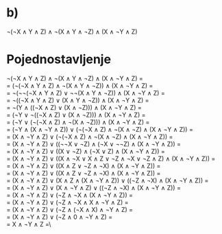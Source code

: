 
# b)
¬(¬X ∧ Y ∧ Z) ∧ ¬(X ∧ Y ∧ ¬Z) ∧ (X ∧ ¬Y ∧ Z)

# Pojednostavljenje
¬(¬X ∧ Y ∧ Z) ∧ ¬(X ∧ Y ∧ ¬Z) ∧ (X ∧ ¬Y ∧ Z) =\
\= (¬(¬X ∧ Y ∧ Z) ∧ ¬(X ∧ Y ∧ ¬Z)) ∧ (X ∧ ¬Y ∧ Z) =\
\= ¬(¬¬(¬X ∧ Y ∧ Z) ∨ ¬¬(X ∧ Y ∧ ¬Z)) ∧ (X ∧ ¬Y ∧ Z) =\
\= ¬((¬X ∧ Y ∧ Z) ∨ (X ∧ Y ∧ ¬Z)) ∧ (X ∧ ¬Y ∧ Z) =\
\= ¬(Y ∧ ((¬X ∧ Z) ∨ (X ∧ ¬Z))) ∧ (X ∧ ¬Y ∧ Z) =\
\= (¬Y ∨ ¬((¬X ∧ Z) ∨ (X ∧ ¬Z))) ∧ (X ∧ ¬Y ∧ Z) =\
\= (¬Y ∨ (¬(¬X ∧ Z) ∧ ¬(X ∧ ¬Z))) ∧ (X ∧ ¬Y ∧ Z) =\
\= (¬Y ∧ (X ∧ ¬Y ∧ Z)) ∨ (¬(¬X ∧ Z) ∧ ¬(X ∧ ¬Z) ∧ (X ∧ ¬Y ∧ Z)) =\
\= (X ∧ ¬Y ∧ Z) ∨ (¬(¬X ∧ Z) ∧ ¬(X ∧ ¬Z) ∧ (X ∧ ¬Y ∧ Z)) =\
\= (X ∧ ¬Y ∧ Z) ∨ ((¬¬X ∨ ¬Z) ∧ (¬X ∨ ¬¬Z) ∧ (X ∧ ¬Y ∧ Z)) =\
\= (X ∧ ¬Y ∧ Z) ∨ ((X ∨ ¬Z) ∧ (¬X ∨ Z) ∧ (X ∧ ¬Y ∧ Z)) =\
\= (X ∧ ¬Y ∧ Z) ∨ ((X ∧ ¬X ∨ X ∧ Z ∨ ¬Z ∧ ¬X ∨ ¬Z ∧ Z) ∧ (X ∧ ¬Y ∧ Z)) =\
\= (X ∧ ¬Y ∧ Z) ∨ ((X ∧ Z ∨ ¬Z ∧ ¬X) ∧ (X ∧ ¬Y ∧ Z)) =\
\= (X ∧ ¬Y ∧ Z) ∨ ((X ∧ Z ∨ ¬Z ∧ ¬X) ∧ (X ∧ ¬Y ∧ Z)) =\
\= (X ∧ ¬Y ∧ Z) ∨ (X ∧ Z ∧ (X ∧ ¬Y ∧ Z)) ∨ ((¬Z ∧ ¬X) ∧ (X ∧ ¬Y ∧ Z)) =\
\= (X ∧ ¬Y ∧ Z) ∨ (X ∧ ¬Y ∧ Z) ∨ ((¬Z ∧ ¬X) ∧ (X ∧ ¬Y ∧ Z)) =\
\= (X ∧ ¬Y ∧ Z) ∨ (¬Z ∧ ¬X ∧ (X ∧ ¬Y ∧ Z)) =\
\= (X ∧ ¬Y ∧ Z) ∨ (¬Z ∧ ¬X ∧ X ∧ ¬Y ∧ Z) =\
\= (X ∧ ¬Y ∧ Z) ∨ (¬Z ∧ (¬X ∧ X) ∧ ¬Y ∧ Z) =\
\= (X ∧ ¬Y ∧ Z) ∨ (¬Z ∧ 0 ∧ ¬Y ∧ Z) =\
\= X ∧ ¬Y ∧ Z =\
